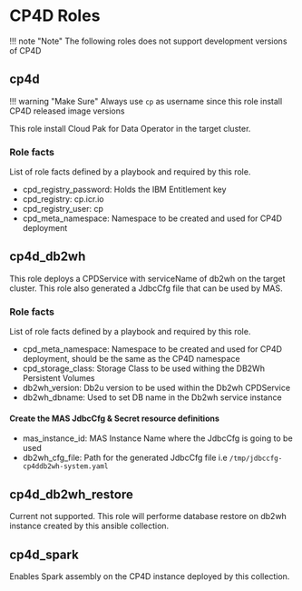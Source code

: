 # CP4D Roles
!!! note "Note"
    The following roles does not support development versions of CP4D

## cp4d
!!! warning "Make Sure"
    Always use `cp` as username since this role install CP4D released image versions

This role install Cloud Pak for Data Operator in the target cluster. 

### Role facts
List of role facts defined by a playbook and required by this role.

- cpd_registry_password: Holds the IBM Entitlement key 
- cpd_registry: cp.icr.io
- cpd_registry_user: cp 
- cpd_meta_namespace: Namespace to be created and used for CP4D deployment

## cp4d_db2wh
This role deploys a CPDService with serviceName of db2wh on the target cluster. This role also generated a JdbcCfg file that can be used by MAS.

### Role facts
List of role facts defined by a playbook and required by this role.

- cpd_meta_namespace: Namespace to be created and used for CP4D deployment, should be the same as the CP4D namespace
- cpd_storage_class: Storage Class to be used withing the DB2Wh Persistent Volumes
- db2wh_version: Db2u version to be used within the Db2wh CPDService
- db2wh_dbname: Used to set DB name in the Db2wh service instance

#### Create the MAS JdbcCfg & Secret resource definitions

- mas_instance_id: MAS Instance Name where the JdbcCfg is going to be used
- db2wh_cfg_file: Path for the generated JdbcCfg file i.e `/tmp/jdbccfg-cp4ddb2wh-system.yaml`


## cp4d_db2wh_restore
Current not supported. This role will performe database restore on db2wh instance created by this ansible collection.

## cp4d_spark
Enables Spark assembly on the CP4D instance deployed by this collection.
